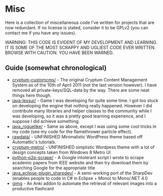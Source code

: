 # Misc
Here is a collection of miscellaneous code I've written for projects that are now redundant. If no license is stated, consider it to be GPLv2 (you can contact me if you have any issues). 

WARNING: THIS CODE IS EVIDENT OF MY DEVELOPMENT AND LEARNING. IT IS SOME OF THE MOST SCRAPPY AND UGLIEST CODE EVER WRITTEN. BROWSE WITH CAUTION. YOU HAVE BEEN WARNED. 

## Guide (somewhat chronological)
* [cryptum-customcms/](/cryptum-customcms/) - The original Cryptum Content Management System as of the 10th of April 2011 (not the last version however). I have removed all private-keys/SQL-data by the way. There are some neat things here though.
* [java-lessur/](/java-lessur/) - Game I was developing for quite some time. I got too stuck on developing the engine that nothing really happened. However I did contribute many libraries and helper classes to the community while I was developing, so it was a pretty good learning experience, and I suppose I did achieve something. 
* [java_roguelike/](/java_roguelike/) - Same as above, except I was using some cool tricks in my code (see my code for the flamethrower particle effect). 
* [rawdata/](/rawdata/) - UNFINISHED Minimalistic WordPress theme based off Automattic's tutorials.
* [cryptum-metro/](/cryptum-metro/) - UNFINISHED simplistic Wordpess theme with a lot of design concepts taken from Windows 8 Metro UI
* [python-p2p-scrape/](/python-p2p-scrape/) - A Google intolerant script I wrote to scrape academic papers from IEEE website and then try download them by searching Google for the appropriate title
* [java_eclipse-plugin_sharpdev/](/java_eclipse-plugin_sharpdev/) - A semi-working port of the SharpDev (enables people to code in C# in Eclipse + Mono) to Mono/.NET 4.0
* [gimg](/gimg/) - An Anki addon to automate the retrieval of relevant images into a productive flashcard

